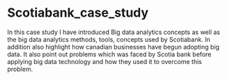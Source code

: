 # Scotiabank_case_study

In this case study I have introduced Big data analytics concepts as well as the big data analytics methods, tools, concepts used by Scotiabank. 
In addition also highlight how canadian businesses have begun adopting big data. It also point out problems which was faced by Scotia bank before
applying big data technology and how they used it to overcome this problem.
